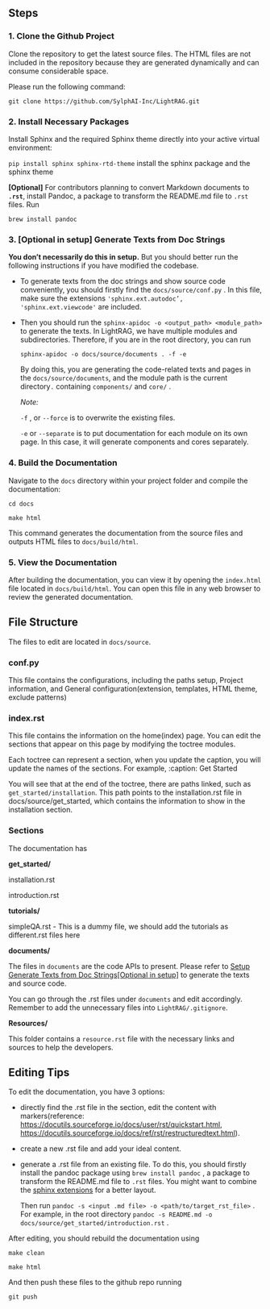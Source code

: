 ## **Steps**

### **1. Clone the Github Project**

Clone the repository to get the latest source files. The HTML files are not included in the repository because they are generated dynamically and can consume considerable space.

Please run the following command:

`git clone https://github.com/SylphAI-Inc/LightRAG.git`

### **2. Install Necessary Packages**

Install Sphinx and the required Sphinx theme directly into your active virtual environment:

`pip install sphinx sphinx-rtd-theme`  install the sphinx package and the sphinx theme

**[Optional]** For contributors planning to convert Markdown documents to **`.rst`**,  install Pandoc, a package to transform the README.md file to `.rst` files. Run

 `brew install pandoc`

### **3. [Optional in setup] Generate Texts from Doc Strings**

**You don’t necessarily do this in setup.** But you should better run the following instructions if you have modified the codebase.

- To generate texts from the doc strings and show source code conveniently, you should firstly find the `docs/source/conf.py` . In this file, make sure the extensions `'sphinx.ext.autodoc’, 'sphinx.ext.viewcode'`  are included.
- Then you should run the `sphinx-apidoc -o <output_path> <module_path>` to generate the texts. In LightRAG, we have multiple modules and subdirectories. Therefore, if you are in the root directory, you can run
    
    `sphinx-apidoc -o docs/source/documents . -f -e` 
    
    By doing this, you are generating the code-related texts and pages in the `docs/source/documents`, and the module path is the current directory`.` containing `components/` and `core/` .
    
    *Note:* 
    
    `-f` , or `--force`  is to overwrite the existing files.
    
    `-e` or `--separate`  is to put documentation for each module on its own page. In this case, it will generate components and cores separately.
    

### **4. Build the Documentation**

Navigate to the `docs` directory within your project folder and compile the documentation:

`cd docs`

`make html`

This command generates the documentation from the source files and outputs HTML files to `docs/build/html`.

### **5. View the Documentation**

After building the documentation, you can view it by opening the `index.html` file located in `docs/build/html`. You can open this file in any web browser to review the generated documentation.

## File Structure

The files to edit are located in `docs/source`. 

### **conf.py**

This file contains the configurations, including the paths setup, Project information, and General configuration(extension, templates, HTML theme, exclude patterns)

### **index.rst**

This file contains the information on the home(index) page. You can edit the sections that appear on this page by modifying the toctree modules.

Each toctree can represent a section, when you update the caption, you will update the names of the sections. For example, :caption: Get Started

You will see that at the end of the toctree, there are paths linked, such as `get_started/installation`. This path points to the installation.rst file in docs/source/get_started, which contains the information to show in the installation section.

### **Sections**

The documentation has 

**get_started/**

installation.rst

introduction.rst

**tutorials/**

simpleQA.rst - This is a dummy file, we should add the tutorials as different.rst files here

**documents/**

The files in `documents` are the code APIs to present. Please refer to [Setup Generate Texts from Doc Strings[Optional in setup]](https://www.notion.so/LightRAG-Documentation-Setup-Proposal-144d6a1a06ee469a8e760b221e011571?pvs=21) to generate the texts and source code.

You can go through the .rst files under `documents` and edit accordingly. Remember to add the unnecessary files into `LightRAG/.gitignore`.

**Resources/**

This folder contains a `resource.rst` file with the necessary links and sources to help the developers.

## Editing Tips

To edit the documentation, you have 3 options:

- directly find the .rst file in the section, edit the content with markers(reference: https://docutils.sourceforge.io/docs/user/rst/quickstart.html, https://docutils.sourceforge.io/docs/ref/rst/restructuredtext.html).
- create a new .rst file and add your ideal content.
- generate a .rst file from an existing file. To do this, you should firstly install the pandoc package using `brew install pandoc` , a package to transform the README.md file to `.rst` files. You might want to combine the [sphinx extensions](https://www.sphinx-doc.org/en/master/usage/extensions/index.html) for a better layout.
    
    Then run `pandoc -s <input .md file> -o <path/to/target_rst_file>` . For example, in the root directory `pandoc -s README.md -o docs/source/get_started/introduction.rst` .
    

After editing, you should rebuild the documentation using 

`make clean`

`make html`

And then push these files to the github repo running

`git push`